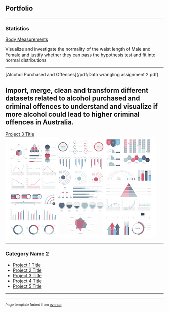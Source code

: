 ## Portfolio

---

### Statistics  

[Body Measurements](/pdf/Body_Measurement_investigation.pdf)

Visualize and investigate the normality of the waist length of Male and Female and justify whether they can pass the hypothesis test and fit into normal distributions

---
[Alcohol Purchased and Offences](/pdf/Data wrangling assignment 2.pdf)

Import, merge, clean and transform different datasets related to alcohol purchased and criminal offences to understand and visualize if more alcohol could lead to higher criminal offences in Australia. 
---
[Project 3 Title](http://example.com/)
<img src="images/dummy_thumbnail.jpg?raw=true"/>

---

### Category Name 2

- [Project 1 Title](http://example.com/)
- [Project 2 Title](http://example.com/)
- [Project 3 Title](http://example.com/)
- [Project 4 Title](http://example.com/)
- [Project 5 Title](http://example.com/)

---




---
<p style="font-size:11px">Page template forked from <a href="https://github.com/evanca/quick-portfolio">evanca</a></p>
<!-- Remove above link if you don't want to attibute -->
